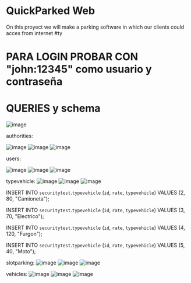 # QuickParked Web
On this proyect we will make a parking software in which our clients could acces from internet
#ty
# PARA LOGIN PROBAR CON "john:12345" como usuario y contraseña

# QUERIES y schema

![image](https://user-images.githubusercontent.com/75964273/203703292-7b7be761-3a0a-4eae-9bd5-4b7c84cfbdb8.png)

authorities:

![image](https://user-images.githubusercontent.com/75964273/203703609-bb061d5a-a566-4337-90d9-2875e3a2fd5c.png)
![image](https://user-images.githubusercontent.com/75964273/203703630-d7452bb4-7f9a-4404-b98d-8bab7367831f.png)
![image](https://user-images.githubusercontent.com/75964273/203705001-7cd8cff5-9d76-44b6-9769-798ac5191c54.png)


users:

![image](https://user-images.githubusercontent.com/75964273/203703758-4d2598fc-3d83-4ab0-aa12-6f8bec05783d.png)
![image](https://user-images.githubusercontent.com/75964273/203703781-e1256404-2d8e-4766-b566-d695d1579eaa.png)
![image](https://user-images.githubusercontent.com/75964273/203704805-4f6f89b1-dc59-40f5-a2c8-6bccb7388bed.png)


typevehicle:
![image](https://user-images.githubusercontent.com/75964273/203703833-3f69912f-8f39-4fc8-ad00-27c2ac6c8fb2.png)
![image](https://user-images.githubusercontent.com/75964273/203703868-39b074ea-2ea9-4b43-a17a-f689511d4d88.png)
![image](https://user-images.githubusercontent.com/75964273/203704848-3188ebb9-fb2d-409a-8c98-a2cd5bf2371c.png)


INSERT INTO `securitytest`.`typevehicle`
(`id`,
`rate`,
`typevehicle`)
VALUES
(2,
80,
"Camioneta");

INSERT INTO `securitytest`.`typevehicle`
(`id`,
`rate`,
`typevehicle`)
VALUES
(3,
70,
"Electrico");

INSERT INTO `securitytest`.`typevehicle`
(`id`,
`rate`,
`typevehicle`)
VALUES
(4,
120,
"Furgon");

INSERT INTO `securitytest`.`typevehicle`
(`id`,
`rate`,
`typevehicle`)
VALUES
(5,
40,
"Moto");

slotparking:
![image](https://user-images.githubusercontent.com/75964273/203704307-64715f62-73cc-4f64-a945-0d76922e98c1.png)
![image](https://user-images.githubusercontent.com/75964273/203704334-42e22e7b-8786-4fcf-892a-c6de63e3e999.png)
![image](https://user-images.githubusercontent.com/75964273/203704927-4729634e-d6b4-40dd-b886-915a5ae1d87c.png)


vehicles:
![image](https://user-images.githubusercontent.com/75964273/203704602-9f43137f-7c22-4048-a5fa-ce5c2147e71e.png)
![image](https://user-images.githubusercontent.com/75964273/203704644-c78c2601-3aa4-4a67-8de3-ed603e7fd925.png)
![image](https://user-images.githubusercontent.com/75964273/203704741-d0142755-3c80-499b-a867-54082c9ade41.png)

